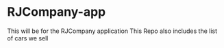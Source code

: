 # RJCompany-app
This will be for the RJCompany application
This Repo also includes the list of cars we sell
